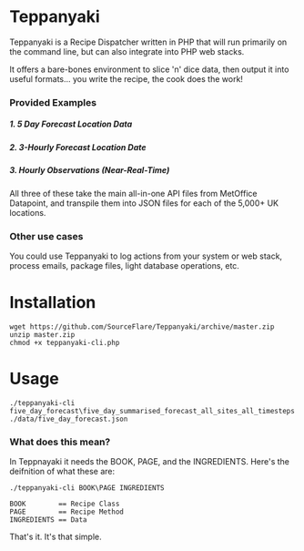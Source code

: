 # Teppanyaki
Teppanyaki is a Recipe Dispatcher written in PHP that will run primarily on the command line, but can also integrate into PHP web stacks.

It offers a bare-bones environment to slice 'n' dice data, then output it into useful formats... you write the recipe, the cook does the work!

### Provided Examples

##### 1. 5 Day Forecast Location Data
##### 2. 3-Hourly Forecast Location Date
##### 3. Hourly Observations (Near-Real-Time)

All three of these take the main all-in-one API files from MetOffice Datapoint, and transpile them into JSON files for each of the 5,000+ UK locations.

### Other use cases
You could use Teppanyaki to log actions from your system or web stack, process emails, package files, light database operations, etc.

# Installation

    wget https://github.com/SourceFlare/Teppanyaki/archive/master.zip
    unzip master.zip
    chmod +x teppanyaki-cli.php

# Usage

    ./teppanyaki-cli five_day_forecast\five_day_summarised_forecast_all_sites_all_timesteps ./data/five_day_forecast.json

### What does this mean?
In Teppnayaki it needs the BOOK, PAGE, and the INGREDIENTS. Here's the deifnition of what these are:

    ./teppanyaki-cli BOOK\PAGE INGREDIENTS
    
    BOOK        == Recipe Class
    PAGE        == Recipe Method
    INGREDIENTS == Data

That's it. It's that simple.
